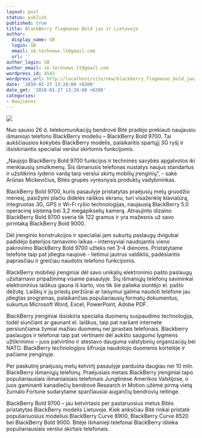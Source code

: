 ```yaml
---
layout: post
status: publish
published: true
title: BlackBerry flagmanas Bold jau ir Lietuvoje
author:
  display_name: SB
  login: SB
  email: sb.technews.lt@gmail.com
  url: ''
author_login: SB
author_email: sb.technews.lt@gmail.com
wordpress_id: 4542
wordpress_url: http://localhost/site/new/blackberry_flagmanas_bold_jau_ir_lietuvoje/
date: '2010-01-27 13:28:00 +0200'
date_gmt: '2010-01-27 13:28:00 +0200'
categories:
- Naujienos
---
```

<div class="imgright"><img src="http://t1.gstatic.com/images?q=tbn:5oMVp0IfDUu9cM:http://whollysblog.com/wordpress/wp-content/uploads/2009/10/new-blackberry-bold-9700.jpg"  /></div>
<p>Nuo sausio 26 d. telekomunikacijų bendrovė Bitė pradėjo prekiauti naujausiu išmaniojo telefono BlackBerry modeliu – BlackBerry Bold 9700. Tai aukščiausios kokybės BlackBerry modelis, palaikantis spartųjį 3G ryšį ir išsiskiriantis specialiai verslui skirtomis funkcijomis. </p>
<p>„Naujojo BlackBerry Bold 9700 funkcijos ir techninės savybės apgalvotos iki menkiausių smulkmenų. Šis išmanusis telefonas nustatys naujus standartus ir užsitikrins lyderio vardą tarp verslui skirtų mobilių įrenginių“, - sakė Arūnas Mickevičius, Bitės grupės vyresnysis produktų vadybininkas.</p>
<p>BlackBerry Bold 9700, kuris pasaulyje pristatytas praėjusių metų gruodžio mėnesį, pasižymi plačiu didelės raiškos ekranu, turi visaženklę klaviatūrą, integruotas 3G, GPS ir Wi-Fi ryšio technologijas, naujausią BlackBerry 5.0 operacinę sistemą bei 3,2 megapikselių kamerą. Atnaujinto dizaino BlackBerry Bold 9700 sveria tik 122 gramus ir yra mažesnis už savo pirmtaką BlackBerry Bold 9000. </p>
<p>Dėl įrenginio konstrukcijos ir specialiai jam sukurtų paslaugų dvigubai padidėjo baterijos tarnavimo laikas – intensyviai naudojantis vieno pakrovimo BlackBerry Bold 9700 užteks net 3-4 dienoms. Pristatytame telefone taip pat įdiegta naujovė - lietimui jautrus valdiklis, padėsiantis paprasčiau ir greičiau naudotis telefono funkcijomis.  </p>
<p>BlackBerry mobilieji įrenginiai dėl savo unikalių elektroninio pašto paslaugų užsitarnavo pripažinimą visame pasaulyje. Šių išmaniųjų telefonų savininkai elektroninius laiškus gauna iš karto, vos tik šie palieka siuntėjo el. pašto dėžutę. Laiškų ir jų priedų peržiūrai ar taisymui galima naudoti telefone jau įdiegtas programas, palaikančias populiariausių formatų dokumentus, sukurtus Microsoft Word, Excel, PowerPoint, Adobe PDF. </p>
<p>BlackBerry įrenginiai išsiskiria specialia duomenų suspaudimo technologija, todėl siunčiant ar gaunant el. laiškus, taip pat naršant internete persiunčiama žymiai mažiau duomenų nei įprastais telefonais. Blackberry paslaugos ir telefonai taip pat vertinami dėl aukšto saugumo lygmens užtikrinimo – juos patvirtino ir atestavo dauguma valstybinių organizacijų bei NATO. BlackBerry technologijos šifruoja naudotojo duomenis kortelėje ir pačiame įrenginyje. </p>
<p>Per paskutinį  praėjusių metų ketvirtį pasaulyje parduota daugiau nei 10 mln. BlackBerry išmaniųjų telefonų.  Praėjusiais metais BlackBerry įrenginiai tapo populiariausiais išmaniaisiais telefonais Jungtinėse Amerikos Valstijose, o juos gaminanti kanadiečių bendrovė Research in Motion užėmė pirmą vietą žurnalo Fortune sudarytame sparčiausiai augančių bendrovių reitinge. </p>
<p>BlackBerry Bold 9700  – jau ketvirtasis per pastaruosius metus Bitės pristatytas BlackBerry modelis Lietuvoje. Kiek anksčiau Bitė rinkai pristatė populiariuosius modelius BlackBerry Curve 8900, BlackBerry Curve 8520 bei BlackBerry Bold 9000. Bitėje išmanieji telefonai BlackBerry išlieka populiariausiais verslui skirtais telefonais. </p>
